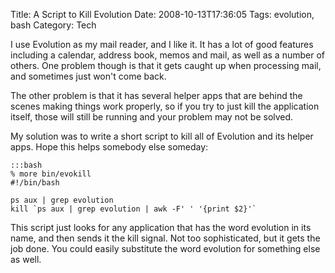 Title: A Script to Kill Evolution
Date: 2008-10-13T17:36:05
Tags: evolution, bash
Category: Tech


I use Evolution as my mail reader, and I like it. It has a lot of good features including a calendar, address book, memos and mail, as well as a number of others. One problem though is that it gets caught up when processing mail, and sometimes just won't come back.

The other problem is that it has several helper apps that are behind the scenes making things work properly, so if you try to just kill the application itself, those will still be running and your problem may not be solved.

My solution was to write a short script to kill all of Evolution and its helper apps. Hope this helps somebody else someday:

    :::bash
    % more bin/evokill 
    #!/bin/bash
    
    ps aux | grep evolution
    kill `ps aux | grep evolution | awk -F' ' '{print $2}'`

This script just looks for any application that has the word evolution in its name, and then sends it the kill signal. Not too sophisticated, but it gets the job done. You could easily substitute the word evolution for something else as well.
